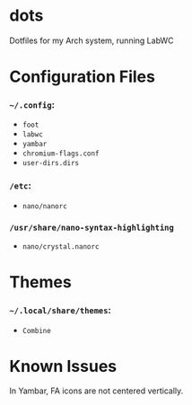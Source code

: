 # dots
Dotfiles for my Arch system, running LabWC

# Configuration Files

### `~/.config`:
- `foot`
- `labwc`
- `yambar`
- `chromium-flags.conf`
- `user-dirs.dirs`

### `/etc`:
- `nano/nanorc`

### `/usr/share/nano-syntax-highlighting`
- `nano/crystal.nanorc`

# Themes

### `~/.local/share/themes`:
- `Combine`

# Known Issues

In Yambar, FA icons are not centered vertically.
